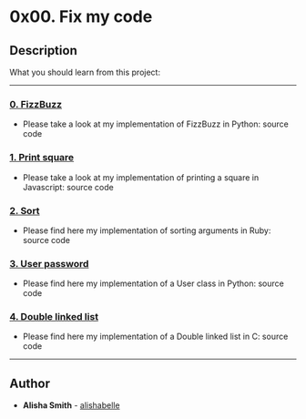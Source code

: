 # 0x00. Fix my code

## Description
What you should learn from this project:

---

### [0. FizzBuzz](./0-fizzbuzz.py)
* Please take a look at my implementation of FizzBuzz in Python: source code


### [1. Print square](./1-print_square.js)
* Please take a look at my implementation of printing a square in Javascript: source code


### [2. Sort](./2-sort.rb)
* Please find here my implementation of sorting arguments in Ruby: source code


### [3. User password](./3-user.py )
* Please find here my implementation of a User class in Python: source code


### [4. Double linked list](./4-delete_dnodeint/)
* Please find here my implementation of a Double linked list in C: source code

---

## Author
* **Alisha Smith** - [alishabelle](https://github.com/alishabelle)
